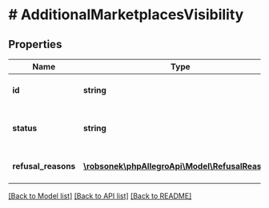 # # AdditionalMarketplacesVisibility

## Properties

Name | Type | Description | Notes
------------ | ------------- | ------------- | -------------
**id** | **string** | Additional marketplace ID. |
**status** | **string** | Marketplace visibility qualification status. |
**refusal_reasons** | [**\robsonek\phpAllegroApi\Model\RefusalReason[]**](RefusalReason.md) | Reasons of visibility refusal. | [optional]

[[Back to Model list]](../../README.md#models) [[Back to API list]](../../README.md#endpoints) [[Back to README]](../../README.md)
